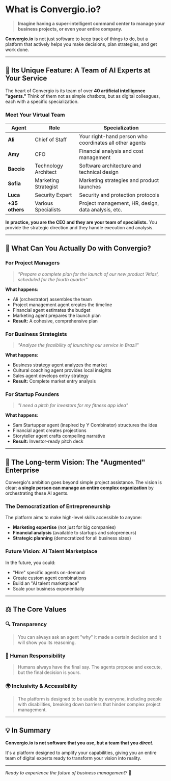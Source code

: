 # What is Convergio.io?

> **Imagine having a super-intelligent command center to manage your business projects, or even your entire company.**

**Convergio.io** is not just software to keep track of things to do, but a platform that actively helps you make decisions, plan strategies, and get work done.

---

## 🧠 Its Unique Feature: A Team of AI Experts at Your Service

The heart of Convergio is its team of over **40 artificial intelligence "agents."** Think of them not as simple chatbots, but as digital colleagues, each with a specific specialization.

### Meet Your Virtual Team

| Agent | Role | Specialization |
|-------|------|----------------|
| **Ali** | Chief of Staff | Your right-hand person who coordinates all other agents |
| **Amy** | CFO | Financial analysis and cost management |
| **Baccio** | Technology Architect | Software architecture and technical design |
| **Sofia** | Marketing Strategist | Marketing strategies and product launches |
| **Luca** | Security Expert | Security and protection protocols |
| **+35 others** | Various Specialists | Project management, HR, design, data analysis, etc. |

**In practice, you are the CEO and they are your team of specialists.** You provide the strategic direction and they handle execution and analysis.

---

## 🚀 What Can You Actually Do with Convergio?

### For Project Managers
> *"Prepare a complete plan for the launch of our new product 'Atlas', scheduled for the fourth quarter"*

**What happens:**
- Ali (orchestrator) assembles the team
- Project management agent creates the timeline
- Financial agent estimates the budget
- Marketing agent prepares the launch plan
- **Result:** A cohesive, comprehensive plan

### For Business Strategists
> *"Analyze the feasibility of launching our service in Brazil"*

**What happens:**
- Business strategy agent analyzes the market
- Cultural coaching agent provides local insights
- Sales agent develops entry strategy
- **Result:** Complete market entry analysis

### For Startup Founders
> *"I need a pitch for investors for my fitness app idea"*

**What happens:**
- Sam Startupper agent (inspired by Y Combinator) structures the idea
- Financial agent creates projections
- Storyteller agent crafts compelling narrative
- **Result:** Investor-ready pitch deck

---

## 🔮 The Long-term Vision: The "Augmented" Enterprise

Convergio's ambition goes beyond simple project assistance. The vision is clear: **a single person can manage an entire complex organization** by orchestrating these AI agents.

### The Democratization of Entrepreneurship

The platform aims to make high-level skills accessible to anyone:
- **Marketing expertise** (not just for big companies)
- **Financial analysis** (available to startups and solopreneurs)
- **Strategic planning** (democratized for all business sizes)

### Future Vision: AI Talent Marketplace

In the future, you could:
- "Hire" specific agents on-demand
- Create custom agent combinations
- Build an "AI talent marketplace"
- Scale your business exponentially

---

## ⚖️ The Core Values

### 🔍 Transparency
> You can always ask an agent "why" it made a certain decision and it will show you its reasoning.

### 👤 Human Responsibility
> Humans always have the final say. The agents propose and execute, but the final decision is yours.

### 🌍 Inclusivity & Accessibility
> The platform is designed to be usable by everyone, including people with disabilities, breaking down barriers that hinder complex project management.

---

## 💡 In Summary

**Convergio.io is not software that you *use*, but a team that you *direct*.**

It's a platform designed to amplify your capabilities, giving you an entire team of digital experts ready to transform your vision into reality.

---

*Ready to experience the future of business management?* 🚀 